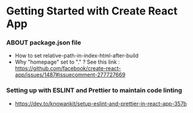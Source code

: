 # Getting Started with Create React App

### ABOUT package.json file

- How to set relative-path-in-index-html-after-build
- Why "homepage" set to "." ?
  See this link : https://github.com/facebook/create-react-app/issues/1487#issuecomment-277727669

### Setting up with ESLINT and Prettier to maintain code linting

- https://dev.to/knowankit/setup-eslint-and-prettier-in-react-app-357b
